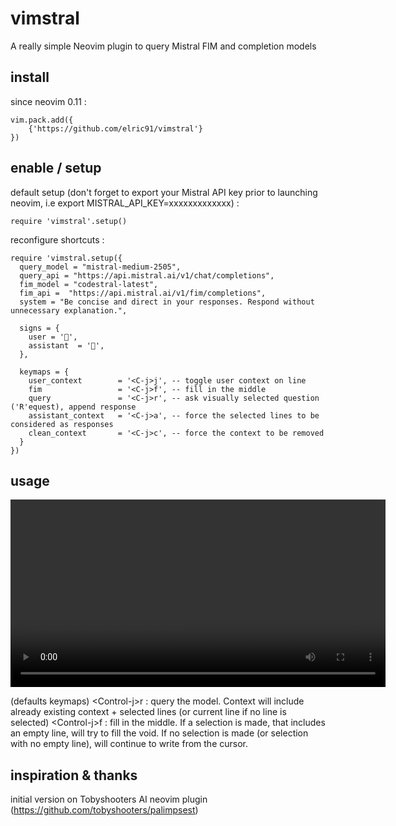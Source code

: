 # vimstral
A really simple Neovim plugin to query Mistral FIM and completion models

## install
since neovim 0.11 :
```
vim.pack.add({
    {'https://github.com/elric91/vimstral'}
})
```

## enable / setup
default setup (don't forget to export your Mistral API key prior to launching neovim, i.e export MISTRAL_API_KEY=xxxxxxxxxxxxx) :
```
require 'vimstral'.setup()
```

reconfigure shortcuts :
```
require 'vimstral.setup({
  query_model = "mistral-medium-2505",
  query_api = "https://api.mistral.ai/v1/chat/completions",
  fim_model = "codestral-latest",
  fim_api =  "https://api.mistral.ai/v1/fim/completions",
  system = "Be concise and direct in your responses. Respond without unnecessary explanation.",

  signs = {
    user = '󰙊',
    assistant  = '󰄛',
  },

  keymaps = {
    user_context        = '<C-j>j', -- toggle user context on line
    fim                 = '<C-j>f', -- fill in the middle
    query               = '<C-j>r', -- ask visually selected question ('R'equest), append response
    assistant_context   = '<C-j>a', -- force the selected lines to be considered as responses
    clean_context       = '<C-j>c', -- force the context to be removed
  }
})
```

## usage
<video height="300" src="https://github.com/elric91/vimstral/blob/main/media/vimstral_exemple_1.mp4"></video>

(defaults keymaps)
\<Control-j\>r : query the model. Context will include already existing context + selected lines (or current line if no line is selected)
\<Control-j\>f : fill in the middle. If a selection is made, that includes an empty line, will try to fill the void. If no selection is made (or selection with no empty line), will continue to write from the cursor.


## inspiration & thanks
initial version on Tobyshooters AI neovim plugin (https://github.com/tobyshooters/palimpsest)
